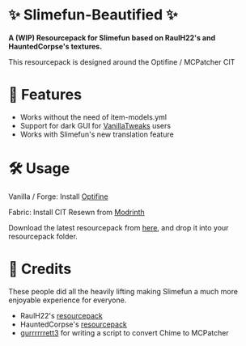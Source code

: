 # :sparkles: Slimefun-Beautified :sparkles:
__A (WIP) Resourcepack for Slimefun based on RaulH22's and HauntedCorpse's textures.__

This resourcepack is designed around the Optifine / MCPatcher CIT

# :rainbow: Features 
- Works without the need of item-models.yml
- Support for dark GUI for [VanillaTweaks](https://vanillatweaks.net/picker/resource-packs/) users
- Works with Slimefun's new translation feature

# :hammer_and_wrench: Usage 

Vanilla / Forge: Install [Optifine](https://optifine.net/downloads)

Fabric: Install CIT Resewn from [Modrinth](https://modrinth.com/mod/cit-resewn/versions)

Download the latest resourcepack from [here](https://github.com/54M44R/Slimefun-Beautified/releases), and drop it into your resourcepack folder.

# :art: Credits 
These people did all the heavily lifting making Slimefun a much more enjoyable experience for everyone.
- RaulH22's [resourcepack](https://www.planetminecraft.com/texture-pack/slimefun-texture-by-raulh22/)<br/>
- HauntedCorpse's [resourcepack](https://www.planetminecraft.com/texture-pack/slimefun-resources-v1-0/)<br/>
- [gurrrrrrett3](https://github.com/gurrrrrrett3) for writing a script to convert Chime to MCPatcher
